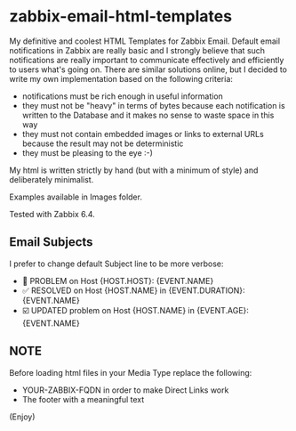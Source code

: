 # zabbix-email-html-templates
My definitive and coolest HTML Templates for Zabbix Email.
Default email notifications in Zabbix are really basic and I strongly believe that such notifications are really important to communicate effectively and efficiently to users what's going on.
There are similar solutions online, but I decided to write my own implementation based on the following criteria:
 - notifications must be rich enough in useful information
 - they must not be "heavy" in terms of bytes because each notification is written to the Database and it makes no sense to waste space in this way
 - they must not contain embedded images or links to external URLs because the result may not be deterministic
 - they must be pleasing to the eye :-)

My html is written strictly by hand (but with a minimum of style) and deliberately minimalist.

Examples available in Images folder.

Tested with Zabbix 6.4.

## Email Subjects
I prefer to change default Subject line to be more verbose:
 - 🔴 PROBLEM on Host {HOST.HOST}: {EVENT.NAME}
 - ✅ RESOLVED on Host {HOST.NAME} in {EVENT.DURATION}: {EVENT.NAME}
 - ☑️ UPDATED problem on Host {HOST.NAME} in {EVENT.AGE}: {EVENT.NAME}

## NOTE
Before loading html files in your Media Type replace the following:
 - YOUR-ZABBIX-FQDN in order to make Direct Links work
 - The footer with a meaningful text

(Enjoy)
